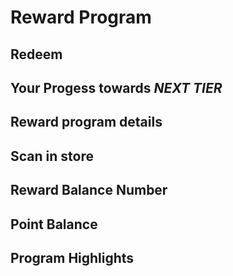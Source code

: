 # Reward Program


## Redeem
<code src="./demos/redeem.tsx"></code>


## Your Progess towards *NEXT TIER*
<code src="./demos/yourProgressBar.tsx"></code>

## Reward program details
<code src="./demos/rewardProgramDetails.tsx"></code>

## Scan in store
<code src="./demos/scan.tsx"></code>

## Reward Balance Number
<code src="./demos/rewardBalanceNumber.tsx"></code>

## Point Balance
<code src="./demos/pointBalance.tsx"></code>

## Program Highlights
<code src="./demos/programHighlights.tsx"></code>
